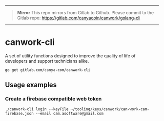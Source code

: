****

> **Mirror**
> This repo mirrors from Gitlab to Github. Please commit to the Gitlab repo:
> https://gitlab.com/canyacoin/canwork/golang-cli

****

# canwork-cli

A set of utility functions designed to improve the quality of life of developers and support technicians alike.

```
go get gitlab.com/canya-com/canwork-cli
```

## Usage examples

### Create a firebase compatible web token

`./canwork-cli login --keyFile ~/tooling/keys/canwork/can-work-cam-firebase.json --email cam.asoftware@gmail.com`
